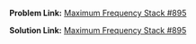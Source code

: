 **Problem Link:** [Maximum Frequency Stack #895](https://leetcode.com/problems/maximum-frequency-stack/)

**Solution Link:** [Maximum Frequency Stack #895](./Solution.java)
